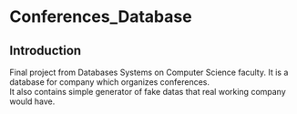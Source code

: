 # Conferences_Database

## Introduction

Final project from Databases Systems on Computer Science faculty. It is a database for company which organizes conferences.   
It also contains simple generator of fake datas that real working company would have.
